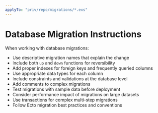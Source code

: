 ```yaml
---
applyTo: "priv/repo/migrations/*.exs"
---
```


# Database Migration Instructions

When working with database migrations:

- Use descriptive migration names that explain the change
- Include both `up` and `down` functions for reversibility
- Add proper indexes for foreign keys and frequently queried columns
- Use appropriate data types for each column
- Include constraints and validations at the database level
- Add comments to complex migrations
- Test migrations with sample data before deployment
- Consider performance impact of migrations on large datasets
- Use transactions for complex multi-step migrations
- Follow Ecto migration best practices and conventions
